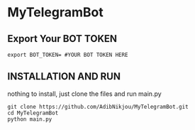 # MyTelegramBot

## Export Your BOT TOKEN
```
export BOT_TOKEN= #YOUR BOT TOKEN HERE
```

## INSTALLATION AND RUN
nothing to install, just clone the files and run main.py
```
git clone https://github.com/AdibNikjou/MyTelegramBot.git
cd MyTelegramBot
python main.py
```